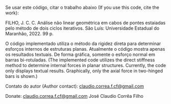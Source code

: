 Se usar este código, citar o trabalho abaixo (If you use this code, cite the work):

FILHO, J. C. C. Análise não linear geométrica em cabos de pontes estaiadas
pelo método de dois ciclos iterativos. São Luís: Universidade Estadual do Maranhão,
2022. 99 p.

O código implementado utiliza o método da rigidez direta para determinar esforços internos de estruturas planas. Atualmente o código mostra apenas os resultados textuais. De forma gráfica, somente o esforço normal em barras bi-rotuladas.
(The implemented code utilizes the direct stiffness method to determine internal forces in planar structures. Currently, the code only displays textual results. Graphically, only the axial force in two-hinged bars is shown.)

Contato do autor (Author contact): claudio.correa.f.cf@gmail.com

Donate:
claudio.correa.f.cf@gmail.com
José Claudio Corrêa Filho
